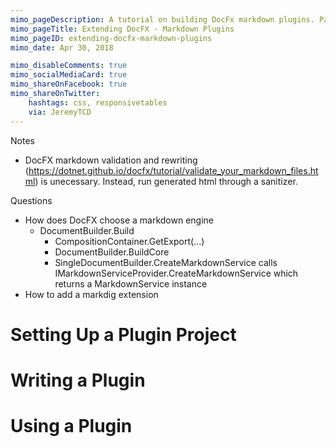 ```yaml
---
mimo_pageDescription: A tutorial on building DocFx markdown plugins. Part of a series on extending DocFX.
mimo_pageTitle: Extending DocFX - Markdown Plugins
mimo_pageID: extending-docfx-markdown-plugins
mimo_date: Apr 30, 2018

mimo_disableComments: true
mimo_socialMediaCard: true
mimo_shareOnFacebook: true
mimo_shareOnTwitter:
    hashtags: css, responsivetables
    via: JeremyTCD
---
```


Notes
- DocFX markdown validation and rewriting (https://dotnet.github.io/docfx/tutorial/validate_your_markdown_files.html) is unecessary. 
Instead, run generated html through a sanitizer.

Questions
- How does DocFX choose a markdown engine
    - DocumentBuilder.Build
        - CompositionContainer.GetExport<IMarkdownServiceProvider>(...)
        - DocumentBuilder.BuildCore
        - SingleDocumentBuilder.CreateMarkdownService calls IMarkdownServiceProvider.CreateMarkdownService which returns
          a MarkdownService instance
- How to add a markdig extension


# Setting Up a Plugin Project

# Writing a Plugin

# Using a Plugin